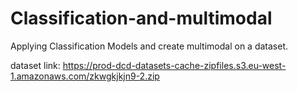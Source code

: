 # Classification-and-multimodal
Applying Classification Models and create multimodal on a dataset.

dataset link: https://prod-dcd-datasets-cache-zipfiles.s3.eu-west-1.amazonaws.com/zkwgkjkjn9-2.zip
